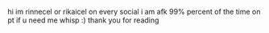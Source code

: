 hi im rinnecel or rikaicel on every social 
i am afk 99% percent of the time on pt if u need me whisp
:) thank you for reading 
